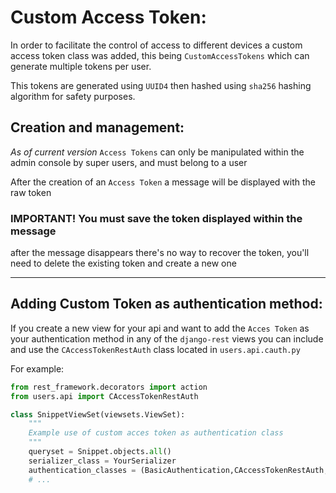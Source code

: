 # Custom Access Token:
In order to facilitate the control of access to different devices a custom 
access token class was added, this being `CustomAccessTokens` which can 
generate multiple tokens per user.

This tokens are generated using `UUID4` then hashed using `sha256` hashing algorithm 
for safety purposes.

## Creation and management:
*As of current version* `Access Tokens` can only be manipulated within the admin 
console by super users, and must belong to a user

After the creation of an `Access Token` a message will be displayed with the raw token 
### **IMPORTANT! You must save the token displayed within the message**
after the message disappears there's no way to recover the token, you'll need to delete 
the existing token and create a new one

----
## Adding Custom Token as authentication method:
If you create a new view for your api and want to add the `Acces Token` as your authentication 
method in any of the `django-rest` views you can include and use the `CAccessTokenRestAuth` 
class located in `users.api.cauth.py`

For example:
```python
from rest_framework.decorators import action
from users.api import CAccessTokenRestAuth

class SnippetViewSet(viewsets.ViewSet):
    """
    Example use of custom acces token as authentication class
    """
    queryset = Snippet.objects.all()
    serializer_class = YourSerializer
    authentication_classes = (BasicAuthentication,CAccessTokenRestAuth, )
    # ...
```